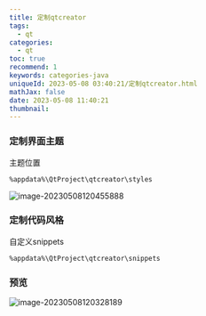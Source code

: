```yaml
---
title: 定制qtcreator
tags:
  - qt
categories:
  - qt
toc: true
recommend: 1
keywords: categories-java
uniqueId: 2023-05-08 03:40:21/定制qtcreator.html
mathJax: false
date: 2023-05-08 11:40:21
thumbnail:
---
```

### 定制界面主题

主题位置

```shell
%appdata%\QtProject\qtcreator\styles
```

![image-20230508120455888](https://cdn.jsdelivr.net/gh/cccccrz/cccccrz.github.io@main/source/img/image-20230508120455888.png)



### 定制代码风格

自定义snippets

```shell
%appdata%\QtProject\qtcreator\snippets
```



### 预览

![image-20230508120328189](https://cdn.jsdelivr.net/gh/cccccrz/cccccrz.github.io@main/source/img/image-20230508120328189.png)
